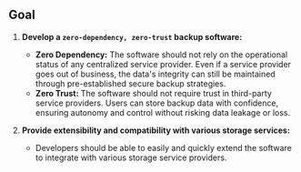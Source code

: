 ## Goal

1. **Develop a `zero-dependency, zero-trust` backup software:**

    - **Zero Dependency:** The software should not rely on the operational status of any centralized service provider. Even if a service provider goes out of business, the data's integrity can still be maintained through pre-established secure backup strategies.
    - **Zero Trust:** The software should not require trust in third-party service providers. Users can store backup data with confidence, ensuring autonomy and control without risking data leakage or loss.

2. **Provide extensibility and compatibility with various storage services:**

    - Developers should be able to easily and quickly extend the software to integrate with various storage service providers.
